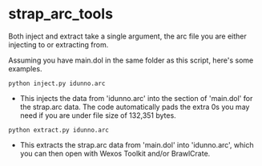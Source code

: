 # strap_arc_tools

Both inject and extract take a single argument, the arc file you are either injecting to or extracting from.

Assuming you have main.dol in the same folder as this script, here's some examples.


```python inject.py idunno.arc```

- This injects the data from 'idunno.arc' into the section of 'main.dol' for the strap.arc data. The code automatically pads the extra 0s you may need if you are under file size of 132,351 bytes.

```python extract.py idunno.arc```

- This extracts the strap.arc data from 'main.dol' into 'idunno.arc', which you can then open with Wexos Toolkit and/or BrawlCrate.
